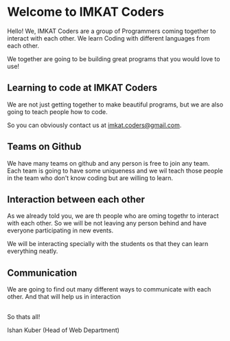 # Welcome to IMKAT Coders

Hello! We, IMKAT Coders are a group of Programmers coming together to interact with each other. We learn Coding with different languages from each other. 

We together are going to be building great programs that you would love to use!

## Learning to code at IMKAT Coders

We are not just getting together to make beautiful programs, but we are also going to teach people how to code. 

So you can obviously contact us at [imkat.coders@gmail.com](https://imkat.coders@gmail.com).

## Teams on Github

We have many teams on github and any person is free to join any team. Each team is going to have some uniqueness and we wil teach those people in the team who don't know coding but are willing to learn.

## Interaction between each other

As we already told you, we are th people who are oming togethr to interact with each other. So we will be not leaving any person behind and have everyone participating in new events. 

We will be interacting specially with the students os that they can learn everything neatly.

## Communication

We are going to find out many different ways to communicate with each other. And that will help us in interaction

##

So thats all!

Ishan Kuber
(Head of Web Department) 
